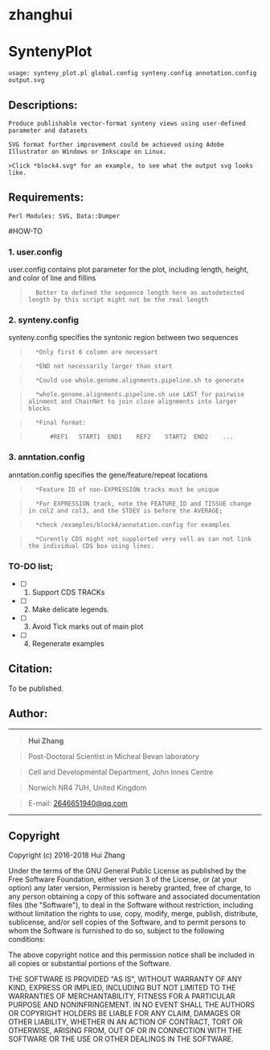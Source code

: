 # zhanghui
# SyntenyPlot

	usage: synteny_plot.pl global.config synteny.config annotation.config output.svg

## Descriptions:

	Produce publishable vector-format synteny views using user-defined parameter and datasets

	SVG format further improvement could be achieved using Adobe Illustrator on Windows or Inkscape on Linux. 

	>Click *block4.svg* for an example, to see what the output svg looks like.

## Requirements: 

	Perl Modules: SVG, Data::Dumper

#HOW-TO

### 1. **user.config**

user.config contains plot parameter for the plot, including length, height, and color of line and fillins

>		Better to defined the sequence length here as autodetected length by this script might not be the real length

### 2. **synteny.config**

synteny.config specifies the syntonic region between two sequences

>		*Only first 6 column are necessart

>		*END not necessarily larger than start

>		*Could use whole.genome.alignments.pipeline.sh to generate

>		*whole.genome.alignments.pipeline.sh use LAST for pairwise alinment and ChainNet to join close alignments into larger blocks

>		*Final format:	

>			#REF1	START1	END1	REF2	START2	END2	...

### 3. **anntation.config**

anntation.config specifies the gene/feature/repeat locations

>		*Feature ID of non-EXPRESSION tracks must be unique

>		*For EXPRESSION track, note the FEATURE_ID and TISSUE change in col2 and col3, and the STDEV is before the AVERAGE;

>		*check /examples/block4/annotation.config for examples

>		*Curently CDS might not supplorted very vell as can not link the individual CDS box using lines.

### TO-DO list;

+ [ ] 1. Support CDS TRACKs

+ [ ] 2. Make delicate legends.

+ [ ] 3. Avoid Tick marks out of main plot

+ [ ] 4. Regenerate examples

## Citation:

To be published.

## Author:

---------------------------------------------------------------------

>	**Hui Zhang**

>	Post-Doctoral Scientist in Micheal Bevan laboratory

>	Cell and Developmental Department, John Innes Centre

>	Norwich NR4 7UH, United Kingdom

>	E-mail: <2646651940@qq.com>

---------------------------------------------------------------------

## Copyright

Copyright (c) 2016-2018 Hui Zhang

Under the terms of the GNU General Public License as published by
the Free Software Foundation, either version 3 of the License, or
(at your option) any later version, Permission is hereby granted, 
free of charge, to any person obtaining a copy of this software and 
associated documentation files (the "Software"), to deal in the Software 
without restriction, including without limitation the rights to use, 
copy, modify, merge, publish, distribute, sublicense, and/or sell 
copies of the Software, and to permit persons to whom the Software is
furnished to do so, subject to the following conditions:

The above copyright notice and this permission notice shall be included in
all copies or substantial portions of the Software.

THE SOFTWARE IS PROVIDED "AS IS", WITHOUT WARRANTY OF ANY KIND, EXPRESS OR
IMPLIED, INCLUDING BUT NOT LIMITED TO THE WARRANTIES OF MERCHANTABILITY,
FITNESS FOR A PARTICULAR PURPOSE AND NONINFRINGEMENT. IN NO EVENT SHALL THE
AUTHORS OR COPYRIGHT HOLDERS BE LIABLE FOR ANY CLAIM, DAMAGES OR OTHER
LIABILITY, WHETHER IN AN ACTION OF CONTRACT, TORT OR OTHERWISE, ARISING FROM,
OUT OF OR IN CONNECTION WITH THE SOFTWARE OR THE USE OR OTHER DEALINGS IN
THE SOFTWARE.

